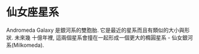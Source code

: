 # 仙女座星系

Andromeda Galaxy 是銀河系的雙胞胎. 它是最近的星系而且有類似的大小與形狀. 未來幾
十億年裡, 這兩個星系會撞在一起形成一個更大的橢圓星系 - 仙女銀河系(Milkomeda).
